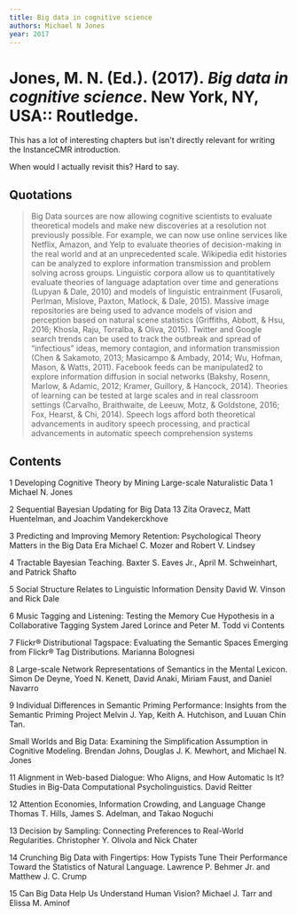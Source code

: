 ```yaml
---
title: Big data in cognitive science
authors: Michael N Jones
year: 2017
---
```


# Jones, M. N. (Ed.). (2017). _Big data in cognitive science_. New York, NY, USA:: Routledge.

This has a lot of interesting chapters but isn't directly relevant for writing the InstanceCMR introduction.

When would I actually revisit this? Hard to say.

## Quotations
> Big Data sources are now allowing cognitive scientists to evaluate theoretical models and make new discoveries at a resolution not previously possible. For example, we can now use online services like Netflix, Amazon, and Yelp to evaluate theories of decision-making in the real world and at an unprecedented scale. Wikipedia edit histories can be analyzed to explore information transmission and problem solving across groups. Linguistic corpora allow us to quantitatively evaluate theories of language adaptation over time and generations (Lupyan & Dale, 2010) and models of linguistic entrainment (Fusaroli, Perlman, Mislove, Paxton, Matlock, & Dale, 2015). Massive image repositories are being used to advance models of vision and perception based on natural scene statistics (Griffiths, Abbott, & Hsu, 2016; Khosla, Raju, Torralba, & Oliva, 2015). Twitter and Google search trends can be used to track the outbreak and spread of “infectious” ideas, memory contagion, and information transmission (Chen & Sakamoto, 2013; Masicampo & Ambady, 2014; Wu, Hofman, Mason, & Watts, 2011). Facebook feeds can be manipulated2 to explore information diffusion in social networks (Bakshy, Rosenn, Marlow, & Adamic, 2012; Kramer, Guillory, & Hancock, 2014). Theories of learning can be tested at large scales and in real classroom settings (Carvalho, Braithwaite, de Leeuw, Motz, & Goldstone, 2016; Fox, Hearst, & Chi, 2014). Speech logs afford both theoretical advancements in auditory speech processing, and practical advancements in automatic speech comprehension systems



## Contents
1 Developing Cognitive Theory by Mining Large-scale Naturalistic Data 1 Michael N. Jones 

2 Sequential Bayesian Updating for Big Data 13 Zita Oravecz, Matt Huentelman, and Joachim Vandekerckhove 

3 Predicting and Improving Memory Retention: Psychological Theory Matters in the Big Data Era Michael C. Mozer and Robert V. Lindsey 

4 Tractable Bayesian Teaching. Baxter S. Eaves Jr., April M. Schweinhart, and Patrick Shafto 

5 Social Structure Relates to Linguistic Information Density David W. Vinson and Rick Dale 

6 Music Tagging and Listening: Testing the Memory Cue Hypothesis in a Collaborative Tagging System Jared Lorince and Peter M. Todd vi Contents 

7 Flickr® Distributional Tagspace: Evaluating the Semantic Spaces Emerging from Flickr® Tag Distributions. Marianna Bolognesi

8 Large-scale Network Representations of Semantics in the Mental Lexicon. Simon De Deyne, Yoed N. Kenett, David Anaki, Miriam Faust, and Daniel Navarro

9 Individual Differences in Semantic Priming Performance: Insights from the Semantic Priming Project Melvin J. Yap, Keith A. Hutchison, and Luuan Chin Tan. 

Small Worlds and Big Data: Examining the Simplification Assumption in Cognitive Modeling. Brendan Johns, Douglas J. K. Mewhort, and Michael N. Jones 

11 Alignment in Web-based Dialogue: Who Aligns, and How Automatic Is It? Studies in Big-Data Computational Psycholinguistics. David Reitter 

12 Attention Economies, Information Crowding, and Language Change Thomas T. Hills, James S. Adelman, and Takao Noguchi

13 Decision by Sampling: Connecting Preferences to Real-World Regularities. Christopher Y. Olivola and Nick Chater 

14 Crunching Big Data with Fingertips: How Typists Tune Their Performance Toward the Statistics of Natural Language. Lawrence P. Behmer Jr. and Matthew J. C. Crump 

15 Can Big Data Help Us Understand Human Vision? Michael J. Tarr and Elissa M. Aminof